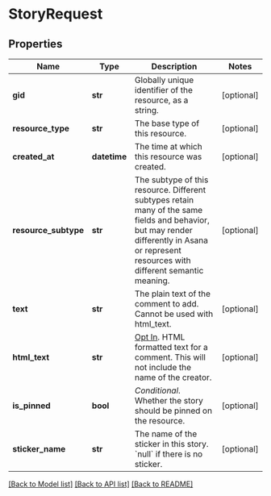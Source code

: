 # StoryRequest

## Properties
Name | Type | Description | Notes
------------ | ------------- | ------------- | -------------
**gid** | **str** | Globally unique identifier of the resource, as a string. | [optional] 
**resource_type** | **str** | The base type of this resource. | [optional] 
**created_at** | **datetime** | The time at which this resource was created. | [optional] 
**resource_subtype** | **str** | The subtype of this resource. Different subtypes retain many of the same fields and behavior, but may render differently in Asana or represent resources with different semantic meaning. | [optional] 
**text** | **str** | The plain text of the comment to add. Cannot be used with html_text. | [optional] 
**html_text** | **str** | [Opt In](/docs/inputoutput-options). HTML formatted text for a comment. This will not include the name of the creator. | [optional] 
**is_pinned** | **bool** | *Conditional*. Whether the story should be pinned on the resource. | [optional] 
**sticker_name** | **str** | The name of the sticker in this story. &#x60;null&#x60; if there is no sticker. | [optional] 

[[Back to Model list]](../README.md#documentation-for-models) [[Back to API list]](../README.md#documentation-for-api-endpoints) [[Back to README]](../README.md)

